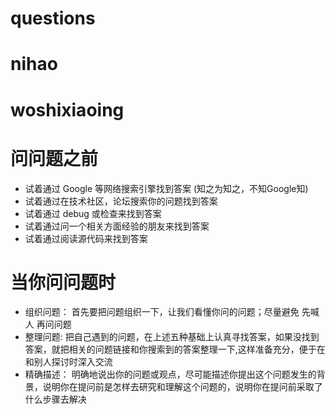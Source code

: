 # questions
# nihao
# woshixiaoing
#  问问题之前
* 试着通过 Google 等网络搜索引擎找到答案  (知之为知之，不知Google知)
* 试着通过在技术社区，论坛搜索你的问题找到答案
* 试着通过 debug 或检查来找到答案
* 试着通过问一个相关方面经验的朋友来找到答案
* 试着通过阅读源代码来找到答案
# 当你问问题时
* 组织问题：
 首先要把问题组织一下，让我们看懂你问的问题；尽量避免  先喊人 再问问题
* 整理问题:
把自己遇到的问题，在上述五种基础上认真寻找答案，如果没找到答案，就把相关的问题链接和你搜索到的答案整理一下,这样准备充分，便于在和别人探讨时深入交流
* 精确描述：
明确地说出你的问题或观点，尽可能描述你提出这个问题发生的背景，说明你在提问前是怎样去研究和理解这个问题的，说明你在提问前采取了什么步骤去解决

